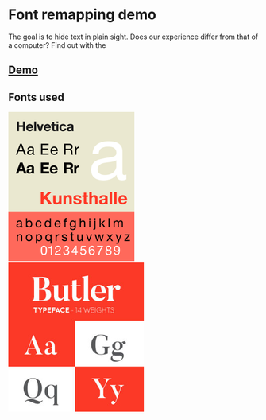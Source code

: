 # Font remapping demo

The goal is to hide text in plain sight. Does our experience differ from that of a computer? Find out with the 

## [Demo](http://thoppe.github.io/TheLieWithinTheFiction/index.html)


## Fonts used

![](images/Helvetica_sample.png)
![](images/Butler_sample.jpg)